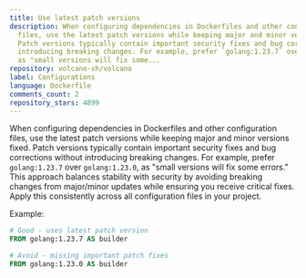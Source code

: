 ```yaml
---
title: Use latest patch versions
description: When configuring dependencies in Dockerfiles and other configuration
  files, use the latest patch versions while keeping major and minor versions fixed.
  Patch versions typically contain important security fixes and bug corrections without
  introducing breaking changes. For example, prefer `golang:1.23.7` over `golang:1.23.0`,
  as "small versions will fix some...
repository: volcano-sh/volcano
label: Configurations
language: Dockerfile
comments_count: 2
repository_stars: 4899
---
```


When configuring dependencies in Dockerfiles and other configuration files, use the latest patch versions while keeping major and minor versions fixed. Patch versions typically contain important security fixes and bug corrections without introducing breaking changes. For example, prefer `golang:1.23.7` over `golang:1.23.0`, as "small versions will fix some errors." This approach balances stability with security by avoiding breaking changes from major/minor updates while ensuring you receive critical fixes. Apply this consistently across all configuration files in your project.

Example:
```dockerfile
# Good - uses latest patch version
FROM golang:1.23.7 AS builder

# Avoid - missing important patch fixes  
FROM golang:1.23.0 AS builder
```